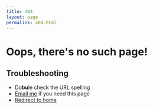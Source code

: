 ```yaml
---
title: 404
layout: page
permalink: 404.html
---
```


# Oops, there's no such page!

## Troubleshooting

- Do<strong>bu</strong>le check the URL spelling
- <a href="mailto:{{ data.contacts.email }}">Email me</a> if you need this page
- <a href="/">Redirect to home</a>
